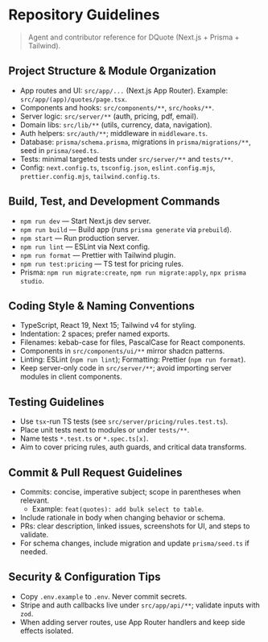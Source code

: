 # Repository Guidelines

> Agent and contributor reference for DQuote (Next.js + Prisma + Tailwind).

## Project Structure & Module Organization
- App routes and UI: `src/app/...` (Next.js App Router). Example: `src/app/(app)/quotes/page.tsx`.
- Components and hooks: `src/components/**`, `src/hooks/**`.
- Server logic: `src/server/**` (auth, pricing, pdf, email).
- Domain libs: `src/lib/**` (utils, currency, data, navigation).
- Auth helpers: `src/auth/**`; middleware in `middleware.ts`.
- Database: `prisma/schema.prisma`, migrations in `prisma/migrations/**`, seed in `prisma/seed.ts`.
- Tests: minimal targeted tests under `src/server/**` and `tests/**`.
- Config: `next.config.ts`, `tsconfig.json`, `eslint.config.mjs`, `prettier.config.mjs`, `tailwind.config.ts`.

## Build, Test, and Development Commands
- `npm run dev` — Start Next.js dev server.
- `npm run build` — Build app (runs `prisma generate` via `prebuild`).
- `npm start` — Run production server.
- `npm run lint` — ESLint via Next config.
- `npm run format` — Prettier with Tailwind plugin.
- `npm run test:pricing` — TS test for pricing rules.
- Prisma: `npm run migrate:create`, `npm run migrate:apply`, `npx prisma studio`.

## Coding Style & Naming Conventions
- TypeScript, React 19, Next 15; Tailwind v4 for styling.
- Indentation: 2 spaces; prefer named exports.
- Filenames: kebab-case for files, PascalCase for React components.
- Components in `src/components/ui/**` mirror shadcn patterns.
- Linting: ESLint (`npm run lint`); Formatting: Prettier (`npm run format`).
- Keep server-only code in `src/server/**`; avoid importing server modules in client components.

## Testing Guidelines
- Use `tsx`-run TS tests (see `src/server/pricing/rules.test.ts`).
- Place unit tests next to modules or under `tests/**`.
- Name tests `*.test.ts` or `*.spec.ts[x]`.
- Aim to cover pricing rules, auth guards, and critical data transforms.

## Commit & Pull Request Guidelines
- Commits: concise, imperative subject; scope in parentheses when relevant.
  - Example: `feat(quotes): add bulk select to table`.
- Include rationale in body when changing behavior or schema.
- PRs: clear description, linked issues, screenshots for UI, and steps to validate.
- For schema changes, include migration and update `prisma/seed.ts` if needed.

## Security & Configuration Tips
- Copy `.env.example` to `.env`. Never commit secrets.
- Stripe and auth callbacks live under `src/app/api/**`; validate inputs with `zod`.
- When adding server routes, use App Router handlers and keep side effects isolated.
